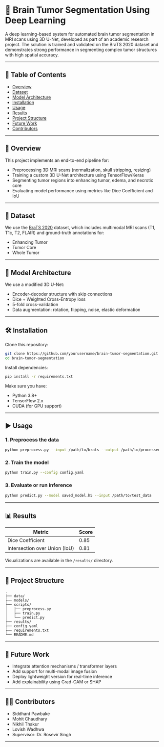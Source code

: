 # 🧠 Brain Tumor Segmentation Using Deep Learning

A deep learning-based system for automated brain tumor segmentation in MRI scans using 3D U-Net, developed as part of an academic research project. The solution is trained and validated on the BraTS 2020 dataset and demonstrates strong performance in segmenting complex tumor structures with high spatial accuracy.

---

## 📌 Table of Contents
- [Overview](#overview)
- [Dataset](#dataset)
- [Model Architecture](#model-architecture)
- [Installation](#installation)
- [Usage](#usage)
- [Results](#results)
- [Project Structure](#project-structure)
- [Future Work](#future-work)
- [Contributors](#contributors)


---

## 🚀 Overview
This project implements an end-to-end pipeline for:
- Preprocessing 3D MRI scans (normalization, skull stripping, resizing)
- Training a custom 3D U-Net architecture using TensorFlow/Keras
- Segmenting tumor regions into enhancing tumor, edema, and necrotic core
- Evaluating model performance using metrics like Dice Coefficient and IoU

---

## 📂 Dataset
We use the [BraTS 2020](https://drive.google.com/drive/folders/1O64tMYUBfJQNor4w2QgEjOS2Ph-vwLGy?usp=sharing) dataset, which includes multimodal MRI scans (T1, T1c, T2, FLAIR) and ground-truth annotations for:
- Enhancing Tumor
- Tumor Core
- Whole Tumor

---

## 🧠 Model Architecture
We use a modified 3D U-Net:
- Encoder-decoder structure with skip connections
- Dice + Weighted Cross-Entropy loss
- 5-fold cross-validation
- Data augmentation: rotation, flipping, noise, elastic deformation

---

## 🛠 Installation

Clone this repository:
```bash
git clone https://github.com/yourusername/brain-tumor-segmentation.git
cd brain-tumor-segmentation
```

Install dependencies:
```bash
pip install -r requirements.txt
```

Make sure you have:
- Python 3.8+
- TensorFlow 2.x
- CUDA (for GPU support)

---

## ▶️ Usage

### 1. Preprocess the data
```bash
python preprocess.py --input /path/to/brats --output /path/to/processed
```

### 2. Train the model
```bash
python train.py --config config.yaml
```

### 3. Evaluate or run inference
```bash
python predict.py --model saved_model.h5 --input /path/to/test_data
```

---

## 📊 Results

| Metric              | Score       |
|---------------------|-------------|
| Dice Coefficient    | 0.85        |
| Intersection over Union (IoU) | 0.81 |

Visualizations are available in the `/results/` directory.

---

## 📁 Project Structure
```
.
├── data/
├── models/
├── scripts/
│   ├── preprocess.py
│   ├── train.py
│   └── predict.py
├── results/
├── config.yaml
├── requirements.txt
└── README.md
```

---

## 🔭 Future Work
- Integrate attention mechanisms / transformer layers
- Add support for multi-modal image fusion
- Deploy lightweight version for real-time inference
- Add explainability using Grad-CAM or SHAP

---

## 👨‍💻 Contributors
- Siddhant Pawbake  
- Mohit Chaudhary  
- Nikhil Thakur  
- Lovish Wadhwa  
- Supervisor: Dr. Rosevir Singh

---
